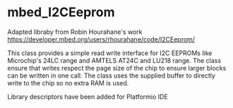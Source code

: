 # mbed_I2CEeprom

Adapted libraby from Robin Hourahane's work https://developer.mbed.org/users/rhourahane/code/I2CEeprom/

This class provides a simple read write interface for I2C EEPROMs like Microchip's 24LC range and AMTELS AT24C and LU218 range. The class ensure that writes respect the page size of the chip to ensure larger blocks can be written in one call. The class uses the supplied buffer to directly write to the chip so no extra RAM is used.

Library descriptors have been added for Platformio IDE
